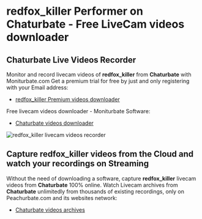 # redfox_killer Performer on Chaturbate - Free LiveCam videos downloader

## Chaturbate Live Videos Recorder

Monitor and record livecam videos of **redfox_killer** from **Chaturbate** with Moniturbate.com
Get a premium trial for free by just and only registering with your Email address:
* [redfox_killer Premium videos downloader](https://moniturbate.com/request-demo-licence-key.html)

Free livecam videos downloader - Moniturbate Software:
* [Chaturbate videos downloader](https://moniturbate.com/moniturbate-download-software.html)

![redfox_killer livecam videos recorder](https://peachurnet.com/templates/moniturbate-software.png)


## Capture redfox_killer videos from the Cloud and watch your recordings on Streaming

Without the need of downloading a software, capture **redfox_killer** livecam videos from **Chaturbate** 100% online.
Watch Livecam archives from **Chaturbate** unlimitedly from thousands of existing recordings, only on Peachurbate.com and its websites network:
* [Chaturbate videos archives](https://peachurnet.com/)